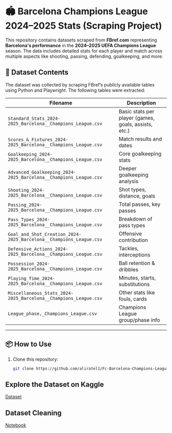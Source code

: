 # 🏟️ Barcelona Champions League 2024–2025 Stats (Scraping Project)

This repository contains datasets scraped from **FBref.com** representing **Barcelona's performance** in the **2024–2025 UEFA Champions League** season. The data includes detailed stats for each player and match across multiple aspects like shooting, passing, defending, goalkeeping, and more.


## 📁 Dataset Contents

The dataset was collected by scraping FBref’s publicly available tables using Python and Playwright. The following tables were extracted:

| Filename | Description |
|----------|-------------|
| `Standard_Stats_2024-2025_Barcelona__Champions_League.csv` | Basic stats per player (games, goals, assists, etc.) |
| `Scores_&_Fixtures_2024-2025_Barcelona__Champions_League.csv` | Match results and dates |
| `Goalkeeping_2024-2025_Barcelona__Champions_League.csv` | Core goalkeeping stats |
| `Advanced_Goalkeeping_2024-2025_Barcelona__Champions_League.csv` | Deeper goalkeeping analysis |
| `Shooting_2024-2025_Barcelona__Champions_League.csv` | Shot types, distance, goals |
| `Passing_2024-2025_Barcelona__Champions_League.csv` | Total passes, key passes |
| `Pass_Types_2024-2025_Barcelona__Champions_League.csv` | Breakdown of pass types |
| `Goal_and_Shot_Creation_2024-2025_Barcelona__Champions_League.csv` | Offensive contribution |
| `Defensive_Actions_2024-2025_Barcelona__Champions_League.csv` | Tackles, interceptions |
| `Possession_2024-2025_Barcelona__Champions_League.csv` | Ball retention & dribbles |
| `Playing_Time_2024-2025_Barcelona__Champions_League.csv` | Minutes, starts, substitutions |
| `Miscellaneous_Stats_2024-2025_Barcelona__Champions_League.csv` | Other stats like fouls, cards |
| `League_phase,_Champions_League.csv` | Champions League group/phase info |

---

## 📦 How to Use

1. Clone this repository:
   ```bash
   git clone https://github.com/aliratel1/Fc-Barcelona-Champions-League-24-25-Stats.git

## Explore the Dataset on Kaggle
[Dataset](https://www.kaggle.com/datasets/aliratel01/fc-barcelona-champions-league-2425-stats)

## Dataset Cleaning
[Notebook](https://www.kaggle.com/code/aliratel01/datasets-cleaning)

